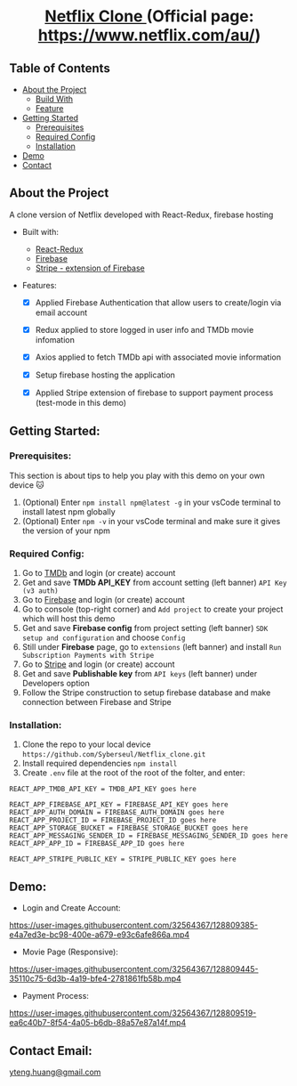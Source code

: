 # <p align="center"> <a href="https://netflix-clone-yiteng.web.app/">Netflix Clone </a>(Official page: https://www.netflix.com/au/)</p>

## Table of Contents
- <a href="#about"> About the Project </a>
  - <a href="#built-with"> Build With </a>
  - <a href="#feature"> Feature </a>
- <a href="#getting-started"> Getting Started </a>
  - <a href="#prerequisites"> Prerequisites </a>
  - <a href="#requiredConfig"> Required Config</a>
  - <a href="#installation"> Installation </a>
- <a href="#demo"> Demo </a>
- <a href="#contact"> Contact </a>

## <a id="about">About the Project</a>
A clone version of Netflix developed with React-Redux, firebase hosting

- <a id="built-with"> Built with: </a>
  - <a href="https://react-redux.js.org/">React-Redux</a>
  - <a href="https://firebase.google.com/">Firebase</a>
  - <a href="https://stripe.com/en-au"> Stripe - extension of Firebase </a>

- <a id="feature"> Features: </a>
  - [x] Applied Firebase Authentication that allow users to create/login via email account
  - [x] Redux applied to store logged in user info and TMDb movie infomation
  - [x] Axios applied to fetch TMDb api with associated movie information
  - [x] Setup firebase hosting the application 
  - [x] Applied Stripe extension of firebase to support payment process (test-mode in this demo)


## <a id="getting-started"> Getting Started: </a>

### <a id="prerequisites"> Prerequisites: </a>
This section is about tips to help you play with this demo on your own device 🐱
 1. (Optional) Enter `npm install npm@latest -g` in your vsCode terminal to install latest npm globally
 2. (Optional) Enter `npm -v` in your vsCode terminal and make sure it gives the version of your npm

### <a id="requiredConfig"> Required Config: </a>
 1. Go to <a href="https://www.themoviedb.org/">TMDb</a> and login (or create) account
 2. Get and save <b>TMDb API_KEY</b> from account setting (left banner) `API Key (v3 auth)`
 3. Go to <a href="https://firebase.google.com/">Firebase</a> and login (or create) account
 4. Go to console (top-right corner) and `Add project` to create your project which will host this demo
 5. Get and save <b>Firebase config</b> from project setting (left banner) `SDK setup and configuration` and choose `Config`
 6. Still under <b>Firebase</b> page, go to `extensions` (left banner) and install `Run Subscription Payments with Stripe`
 7. Go to <a href="">Stripe<a> and login (or create) account
 8. Get and save <b>Publishable key</b> from `API keys` (left banner) under Developers option
 9. Follow the Stripe construction to setup firebase database and make connection between Firebase and Stripe
  
### <a id="installation"> Installation: </a>
 1. Clone the repo to your local device `https://github.com/Syberseul/Netflix_clone.git`
 2. Install required dependencies `npm install`
 3. Create `.env` file at the root of the root of the folter, and enter:
 ```
 REACT_APP_TMDB_API_KEY = TMDB_API_KEY goes here

 REACT_APP_FIREBASE_API_KEY = FIREBASE_API_KEY goes here
 REACT_APP_AUTH_DOMAIN = FIREBASE_AUTH_DOMAIN goes here
 REACT_APP_PROJECT_ID = FIREBASE_PROJECT_ID goes here
 REACT_APP_STORAGE_BUCKET = FIREBASE_STORAGE_BUCKET goes here
 REACT_APP_MESSAGING_SENDER_ID = FIREBASE_MESSAGING_SENDER_ID goes here
 REACT_APP_APP_ID = FIREBASE_APP_ID goes here
  
 REACT_APP_STRIPE_PUBLIC_KEY = STRIPE_PUBLIC_KEY goes here
 ```
 
 ## <a id="demo"> Demo: </a>
 - Login and Create Account:
  
https://user-images.githubusercontent.com/32564367/128809385-e4a7ed3e-bc98-400e-a679-e93c6afe866a.mp4
  
 - Movie Page (Responsive):
  
https://user-images.githubusercontent.com/32564367/128809445-35110c75-6d3b-4a19-bfe4-2781861fb58b.mp4
  
 - Payment Process:
  
https://user-images.githubusercontent.com/32564367/128809519-ea6c40b7-8f54-4a05-b6db-88a57e87a14f.mp4
  
 ## <a id="contact"> Contact Email: </a>
 yteng.huang@gmail.com
